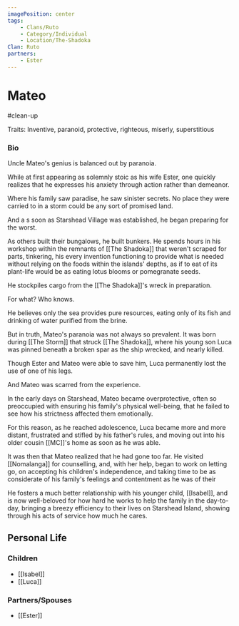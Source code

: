 ```yaml
---
imagePosition: center
tags:
    - Clans/Ruto
    - Category/Individual
    - Location/The-Shadoka
Clan: Ruto
partners:
    - Ester
---
```


# Mateo

#clean-up

Traits: Inventive, paranoid, protective, righteous, miserly, superstitious

### Bio

Uncle Mateo's genius is balanced out by paranoia.

While at first appearing as solemnly stoic as his wife Ester, one quickly realizes that he expresses his anxiety through action rather than demeanor.

Where his family saw paradise, he saw sinister secrets. No place they were carried to in a storm could be any sort of promised land.

And a s soon as Starshead Village was established, he began preparing for the worst.

As others built their bungalows, he built bunkers. He spends hours in his workshop within the remnants of [[The Shadoka]] that weren't scraped for parts, tinkering, his every invention functioning to provide what is needed without relying on the foods within the islands' depths, as if to eat of its plant-life would be as eating lotus blooms or pomegranate seeds.

He stockpiles cargo from the [[The Shadoka]]'s wreck in preparation.

For what? Who knows.

He believes only the sea provides pure resources, eating only of its fish and drinking of water purified from the brine.

But in truth, Mateo's paranoia was not always so prevalent.
It was born during [[The Storm]] that struck [[The Shadoka]], where his young son Luca was pinned beneath a broken spar as the ship wrecked, and nearly killed.

Though Ester and Mateo were able to save him, Luca permanently lost the use of one of his legs.

And Mateo was scarred from the experience.

In the early days on Starshead, Mateo became overprotective, often so preoccupied with ensuring his family's physical well-being, that he failed to see how his strictness affected them emotionally.

For this reason, as he reached adolescence, Luca became more and more distant, frustrated and stifled by his father's rules, and moving out into his older cousin [[MC]]'s home as soon as he was able.

It was then that Mateo realized that he had gone too far. He visited [[Nomalanga]] for counselling, and, with her help, began to work on letting go, on accepting his children's independence, and taking time to be as considerate of his family's feelings and contentment as he was of their

He fosters a much better relationship with his younger child, [[Isabel]], and is now well-beloved for how hard he works to help the family in the day-to-day, bringing a breezy efficiency to their lives on Starshead Island, showing through his acts of service how much he cares.

## Personal Life

### Children

-   [[Isabel]]
-   [[Luca]]

### Partners/Spouses

-   [[Ester]]
